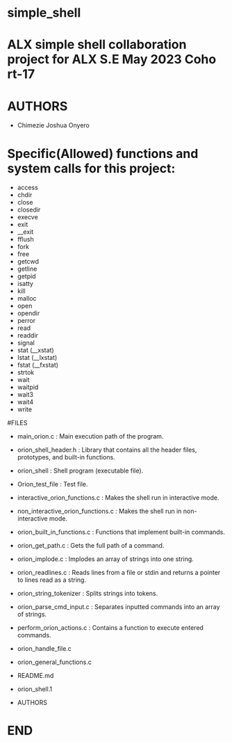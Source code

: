 # simple_shell
# ALX simple shell collaboration project for ALX S.E May 2023 Coho  rt-17
# AUTHORS	
- Chimezie Joshua Onyero
# Specific(Allowed) functions and system calls for this project:
- access
- chdir
- close
- closedir
- execve
- exit
- __exit
- fflush
- fork
- free
- getcwd
- getline
- getpid
- isatty
- kill
- malloc
- open
- opendir
- perror
- read
- readdir
- signal
- stat (__xstat)
- lstat (__lxstat)
- fstat (__fxstat)
- strtok
- wait
- waitpid
- wait3
- wait4
- write

#FILES
- main_orion.c : Main execution path of the program.

- orion_shell_header.h : Library that contains all the header files, prototypes, and built-in functions.

- orion_shell : Shell program (executable file).

- Orion_test_file : Test file.

- interactive_orion_functions.c : Makes the shell run in interactive mode.

- non_interactive_orion_functions.c : Makes the shell run in non-interactive mode.

- orion_built_in_functions.c : Functions that implement built-in commands.

- orion_get_path.c : Gets the full path of a command.

- orion_implode.c : Implodes an array of strings into one string.

- orion_readlines.c : Reads lines from a file or stdin and returns a pointer to lines read as a string.

- orion_string_tokenizer : Splits strings into tokens.

- orion_parse_cmd_input.c : Separates inputted commands into an array of strings.

- perform_orion_actions.c : Contains a function to execute entered commands.

- orion_handle_file.c

- orion_general_functions.c

- README.md

- orion_shell.1

- AUTHORS

# END

